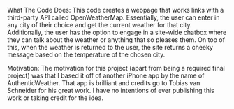 What The Code Does: This code creates a webpage that works links with a third-party API called OpenWeatherMap. Essentially, the user can enter in any city of their choice and get the current weather for that city. Additionally, the user has the option to engage in a site-wide chatbox where they can talk about the weather or anything that so pleases them. On top of this, when the weather is returned to the user, the site returns a cheeky message based on the temperature of the chosen city.

Motivation: The motivation for this project (apart from being a required final project) was that I based it off of another iPhone app by the name of AuthenticWeather. That app is brilliant and credits go to Tobias van Schneider for his great work. I have no intentions of ever publishing this work or taking credit for the idea.
